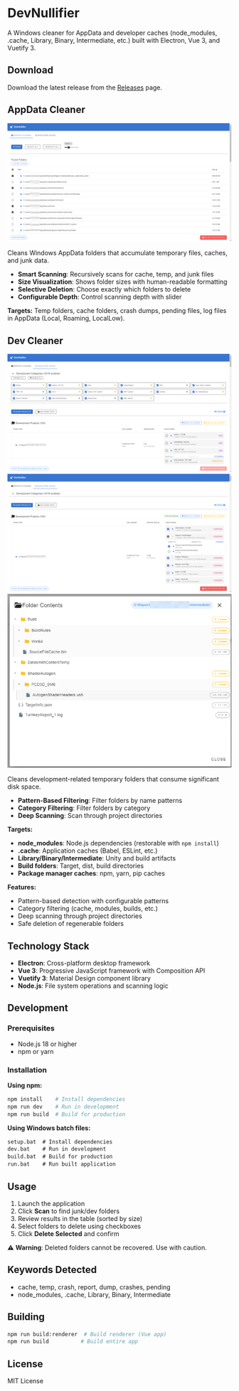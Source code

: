 # DevNullifier

A Windows cleaner for AppData and developer caches (node_modules, .cache, Library, Binary, Intermediate, etc.) built with Electron, Vue 3, and Vuetify 3.

## Download

Download the latest release from the [Releases](https://github.com/Hermesiss/DevNullifier/releases) page.

## AppData Cleaner

![AppData Cleaning Interface](.docs/img-appdata.png)

Cleans Windows AppData folders that accumulate temporary files, caches, and junk data.

- **Smart Scanning**: Recursively scans for cache, temp, and junk files
- **Size Visualization**: Shows folder sizes with human-readable formatting
- **Selective Deletion**: Choose exactly which folders to delete
- **Configurable Depth**: Control scanning depth with slider

**Targets:** Temp folders, cache folders, crash dumps, pending files, log files in AppData (Local, Roaming, LocalLow).

## Dev Cleaner

![Developer Cache Cleaning](.docs/img-dev-filters.png)
![Pattern-Based Filtering](.docs/img-dev-patterns.png)
![Folder Explorer](.docs/img-folder-explorer.png)

Cleans development-related temporary folders that consume significant disk space.

- **Pattern-Based Filtering**: Filter folders by name patterns
- **Category Filtering**: Filter folders by category
- **Deep Scanning**: Scan through project directories

**Targets:**

- **node_modules**: Node.js dependencies (restorable with `npm install`)
- **.cache**: Application caches (Babel, ESLint, etc.)
- **Library/Binary/Intermediate**: Unity and build artifacts
- **Build folders**: Target, dist, build directories
- **Package manager caches**: npm, yarn, pip caches

**Features:**

- Pattern-based detection with configurable patterns
- Category filtering (cache, modules, builds, etc.)
- Deep scanning through project directories
- Safe deletion of regenerable folders

## Technology Stack

- **Electron**: Cross-platform desktop framework
- **Vue 3**: Progressive JavaScript framework with Composition API
- **Vuetify 3**: Material Design component library
- **Node.js**: File system operations and scanning logic

## Development

### Prerequisites

- Node.js 18 or higher
- npm or yarn

### Installation

**Using npm:**

```bash
npm install    # Install dependencies
npm run dev    # Run in development
npm run build  # Build for production
```

**Using Windows batch files:**

```cmd
setup.bat  # Install dependencies
dev.bat    # Run in development
build.bat  # Build for production
run.bat    # Run built application
```

## Usage

1. Launch the application
2. Click **Scan** to find junk/dev folders
3. Review results in the table (sorted by size)
4. Select folders to delete using checkboxes
5. Click **Delete Selected** and confirm

⚠️ **Warning**: Deleted folders cannot be recovered. Use with caution.

## Keywords Detected

- cache, temp, crash, report, dump, crashes, pending
- node_modules, .cache, Library, Binary, Intermediate

## Building

```bash
npm run build:renderer  # Build renderer (Vue app)
npm run build          # Build entire app
```

## License

MIT License
